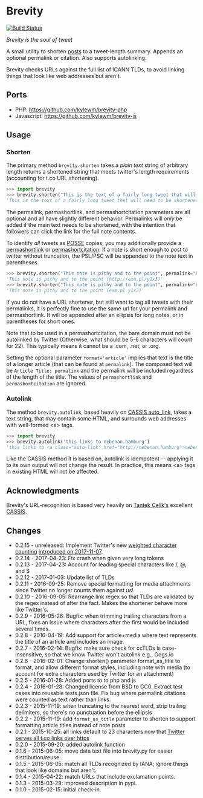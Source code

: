# Brevity

[![Build Status](https://travis-ci.org/kylewm/brevity.svg)](https://travis-ci.org/kylewm/brevity)

*Brevity is the soul of tweet*

A small utility to shorten [posts](https://indiewebcamp.com/note) to a
tweet-length summary. Appends an optional permalink or citation. Also
supports autolinking.

Brevity checks URLs against the full list of ICANN TLDs, to avoid
linking things that look like web addresses but aren't.

## Ports

- PHP: https://github.com/kylewm/brevity-php
- Javascript: https://github.com/kylewm/brevity-js

## Usage

### Shorten

The primary method `brevity.shorten` takes a *plain text* string of
arbitrary length returns a shortened string that meets twitter's length
requirements (accounting for t.co URL shortening).

```python
>>> import brevity
>>> brevity.shorten("This is the text of a fairly long tweet that will need to be shortened before we can post it to twitter. Since it is longer than 280 characters, it will also include an ellipsis and link to the original note. 123567890 123567890 123567890 123567890 123567890 123567890 123567890 123567890", permalink="http://example.com/2015/03/fairly-long-note")
'This is the text of a fairly long tweet that will need to be shortened before we can post it to twitter. Since it is longer than 280 characters, it will also include an ellipsis and link to the original note. 123567890 123567890 123567890 123567890… http://example.com/2015/03/fairly-long-note'
```

The permalink, permashortlink, and permashortcitation parameters are all
optional and all have slightly different behavior. Permalinks will
*only* be added if the main text needs to be shortened, with the
intention that followers can click the link for the full note contents.

To identify *all* tweets as [POSSE](https://indiewebcamp.com/POSSE)
copies, you may additionally provide a
[permashortlink](https://indiewebcamp.com/permashortlink) or
[permashortcitation](https://indiewebcamp.com/permashortcitation). If a
note is short enough to post to twitter without truncation, the PSL/PSC
will be appended to the note text in parentheses.

```python
>>> brevity.shorten("This note is pithy and to the point", permalink="http://example.com/2015/03/to-the-point", permashortlink="http://exm.pl/y1x3")
'This note is pithy and to the point (http://exm.pl/y1x3)'
>>> brevity.shorten("This note is pithy and to the point", permalink="http://example.com/2015/03/to-the-point", permashortcitation="exm.pl y1x3")
'This note is pithy and to the point (exm.pl y1x3)'
```

If you do not have a URL shortener, but still want to tag all tweets
with their permalinks, it is perfectly fine to use the same url for your
permalink and permashortlink. It will be appended after an ellipsis for
long notes, or in parentheses for short ones.

Note that to be used in a permashortcitation, the bare domain must not
be autolinked by Twitter (Otherwise, what should be 5-6 characters will
count for 22). This typically means it cannot be a .com, .net, or .org.

Setting the optional parameter `format='article'` implies that
text is the title of a longer article (that can be found at
`permalink`). The composed text will be `Article Title: permalink` and
the permalink will be included regardless of the length of the title.
The values of `permashortlink` and `permashortcitation` are ignored.

### Autolink

The method `brevity.autolink`, based heavily on
[CASSIS auto_link](https://github.com/tantek/cassis/), takes a text
string, that may contain some HTML, and surrounds web addresses with
well-formed &lt;a> tags.

```python
>>> import brevity
>>> brevity.autolink('this links to nebenan.hamburg')
'this links to <a class="auto-link" href="http://nebenan.hamburg">nebenan.hamburg</a>'
```

Like the CASSIS method it is based on, autolink is idempotent --
applying it to its own output will not change the result. In practice,
this means &lt;a> tags in existing HTML will not be affected.

## Acknowledgments

Brevity's URL-recognition is based very heavily on
[Tantek Çelik's](http://tantek.com) excellent
[CASSIS](http://cassisjs.org).

## Changes
- 0.2.15 - unreleased: Implement Twitter's new
  [weighted character counting][tw-text] [introduced on 2017-11-07][280].
- 0.2.14 - 2017-04-23: Fix crash when given very long tokens
- 0.2.13 - 2017-04-23: Account for leading special characters like /, @, and $
- 0.2.12 - 2017-01-03: Update list of TLDs
- 0.2.11 - 2016-09-25: Remove special formatting for media attachments
  since Twitter no longer counts them against us!
- 0.2.10 - 2016-09-05: Rearrange link regex so that TLDs
  are validated by the regex instead of after the fact. Makes
  the shortener behave more like Twitter's.
- 0.2.9 - 2016-05-26: Bugfix: when trimming trailing characters
  from a URL, fixes an issue where characters after the first
  would be included several times.
- 0.2.8 - 2016-04-19: Add support for article+media where text
  represents the title of an article and includes an image.
- 0.2.7 - 2016-02-14: Bugfix: make sure check for ccTLDs is
  case-insensitive, so that we know Twitter won't autolink e.g.,
  Gogs.io
- 0.2.6 - 2016-02-01: Change shorten() parameter format_as_title to
  format, and allow different format styles, including note with media
  (to account for extra characters used by Twitter for an attachment)
- 0.2.5 - 2016-01-28: Added ports to to php and js
- 0.2.4 - 2016-01-28: Changed license from BSD to CC0. Extract test
  cases into reusable tests.json file. Fix bug where permalink
  citations were counted as text rather than links.
- 0.2.3 - 2015-11-19: when truncating to the nearest word, strip
  trailing delimiters, so there's no punctuation before the ellipsis
- 0.2.2 - 2015-11-19: add `format_as_title` parameter to shorten
  to support formatting article titles instead of note posts
- 0.2.1 - 2015-10-25: all links default to 23 characters now that
  [Twitter serves all t.co links over https][t.co-https]
- 0.2.0 - 2015-09-20: added autolink function
- 0.1.6 - 2015-06-05: move data text file into brevity.py for easier
  distribution/reuse.
- 0.1.5 - 2015-06-05: match all TLDs recognized by IANA; ignore
  things that look like domains but aren't.
- 0.1.4 - 2015-04-22: match URLs that include exclamation points.
- 0.1.3 - 2015-03-29: improved description in pypi.
- 0.1.0 - 2015-02-15: initial check-in.


[t.co-https]: https://twittercommunity.com/t/moving-t-co-to-https-only-for-new-links/52380
[tw-text]: https://developer.twitter.com/en/docs/developer-utilities/twitter-text
[280]: https://twittercommunity.com/t/updating-the-character-limit-and-the-twitter-text-library/96425
